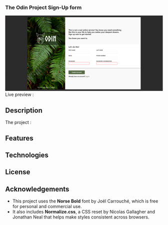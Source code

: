 ### The Odin Project Sign-Up form
![Final Result](assets/images/result.png)
Live preview : 

## Description
The project : 


## Features


## Technologies


## License


## Acknowledgements

- This project uses the **Norse Bold** font by Joël Carrouché, which is free for personal and commercial use.  
- It also includes **Normalize.css**, a CSS reset by Nicolas Gallagher and Jonathan Neal that helps make styles consistent across browsers.